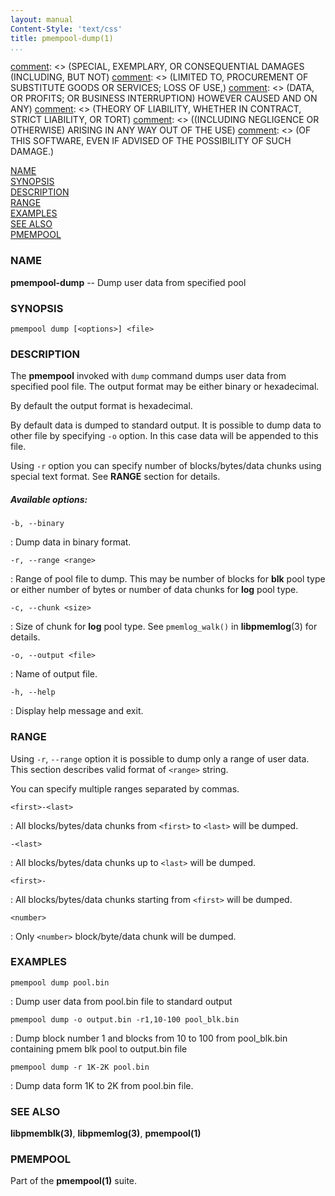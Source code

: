```yaml
---
layout: manual
Content-Style: 'text/css'
title: pmempool-dump(1)
...
```


[comment]: <> (Copyright 2016, Intel Corporation)

[comment]: <> (Redistribution and use in source and binary forms, with or without)
[comment]: <> (modification, are permitted provided that the following conditions)
[comment]: <> (are met:)
[comment]: <> (    * Redistributions of source code must retain the above copyright)
[comment]: <> (      notice, this list of conditions and the following disclaimer.)
[comment]: <> (    * Redistributions in binary form must reproduce the above copyright)
[comment]: <> (      notice, this list of conditions and the following disclaimer in)
[comment]: <> (      the documentation and/or other materials provided with the)
[comment]: <> (      distribution.)
[comment]: <> (    * Neither the name of the copyright holder nor the names of its)
[comment]: <> (      contributors may be used to endorse or promote products derived)
[comment]: <> (      from this software without specific prior written permission.)

[comment]: <> (THIS SOFTWARE IS PROVIDED BY THE COPYRIGHT HOLDERS AND CONTRIBUTORS)
[comment]: <> ("AS IS" AND ANY EXPRESS OR IMPLIED WARRANTIES, INCLUDING, BUT NOT)
[comment]: <> (LIMITED TO, THE IMPLIED WARRANTIES OF MERCHANTABILITY AND FITNESS FOR)
[comment]: <> (A PARTICULAR PURPOSE ARE DISCLAIMED. IN NO EVENT SHALL THE COPYRIGHT)
[comment]: <> (OWNER OR CONTRIBUTORS BE LIABLE FOR ANY DIRECT, INDIRECT, INCIDENTAL,)
[comment]: <> (SPECIAL, EXEMPLARY, OR CONSEQUENTIAL DAMAGES (INCLUDING, BUT NOT)
[comment]: <> (LIMITED TO, PROCUREMENT OF SUBSTITUTE GOODS OR SERVICES; LOSS OF USE,)
[comment]: <> (DATA, OR PROFITS; OR BUSINESS INTERRUPTION) HOWEVER CAUSED AND ON ANY)
[comment]: <> (THEORY OF LIABILITY, WHETHER IN CONTRACT, STRICT LIABILITY, OR TORT)
[comment]: <> ((INCLUDING NEGLIGENCE OR OTHERWISE) ARISING IN ANY WAY OUT OF THE USE)
[comment]: <> (OF THIS SOFTWARE, EVEN IF ADVISED OF THE POSSIBILITY OF SUCH DAMAGE.)

[comment]: <> (pmempool-dump.1 -- man page for pmempool-dump)

[NAME](#name)<br />
[SYNOPSIS](#synopsis)<br />
[DESCRIPTION](#description)<br />
[RANGE](#range)<br />
[EXAMPLES](#examples)<br />
[SEE ALSO](#see-also)<br />
[PMEMPOOL](#pmempool)<br />

### NAME ###

**pmempool-dump** -- Dump user data from specified pool

### SYNOPSIS ###

```
pmempool dump [<options>] <file>
```

### DESCRIPTION ###

The **pmempool** invoked with `dump` command dumps user data from specified pool file. The output format may be either binary or hexadecimal.

By default the output format is hexadecimal.

By default data is dumped to standard output. It is possible to dump data to other file by specifying `-o` option. In this case data will be appended to this file.

Using `-r` option you can specify number of blocks/bytes/data chunks using special text format. See **RANGE** section for details.

##### Available options: #####

`-b, --binary`

: Dump data in binary format.

`-r, --range <range>`

: Range of pool file to dump. This may be number of blocks for **blk** pool type or either number of bytes or number of data chunks for **log** pool type.

`-c, --chunk <size>`

: Size of chunk for **log** pool type. See `pmemlog_walk()` in **libpmemlog**(3) for details.

`-o, --output <file>`

: Name of output file.

`-h, --help`

: Display help message and exit.

### RANGE ###

Using `-r`, `--range` option it is possible to dump only a range of user data. This section describes valid format of `<range>` string.

You can specify multiple ranges separated by commas.

`<first>-<last>`

: All blocks/bytes/data chunks from `<first>` to `<last>` will be dumped.

`-<last>`

: All blocks/bytes/data chunks up to `<last>` will be dumped.

`<first>-`

: All blocks/bytes/data chunks starting from `<first>` will be dumped.

`<number>`

: Only `<number>` block/byte/data chunk will be dumped.

### EXAMPLES ###

`pmempool dump pool.bin`

: Dump user data from pool.bin file to standard output

`pmempool dump -o output.bin -r1,10-100 pool_blk.bin`

: Dump block number 1 and blocks from 10 to 100 from pool_blk.bin containing pmem blk pool to output.bin file

`pmempool dump -r 1K-2K pool.bin`

: Dump data form 1K to 2K from pool.bin file.


### SEE ALSO ###

**libpmemblk(3)**, **libpmemlog(3)**, **pmempool(1)**


### PMEMPOOL ###

Part of the **pmempool(1)** suite.

